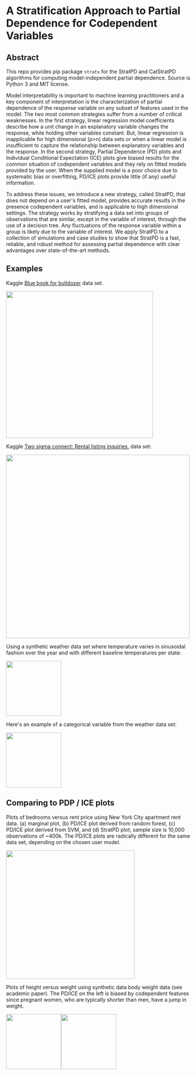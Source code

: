 # A Stratification Approach to Partial Dependence for Codependent Variables

## Abstract 

This repo provides pip package `stratx` for the StratPD and CatStratPD algorithms for computing model-independent partial dependence. Source is Python 3 and MIT license.

Model interpretability is important to machine learning practitioners and a key component of  interpretation is the characterization of partial dependence of the response variable on any subset of features used in the model. The two most common strategies suffer from a number of critical weaknesses. In the first strategy, linear regression model coefficients describe how a unit change in an explanatory variable changes the response, while holding other variables constant. But, linear regression is inapplicable for high dimensional (p>n) data sets or when a linear model is insufficient to capture the relationship between explanatory variables and the response.  In the second strategy, Partial Dependence (PD) plots and Individual Conditional Expectation (ICE) plots give biased results for the common situation of codependent variables and they rely on fitted models provided by the user. When the supplied model is a poor choice due to systematic bias or overfitting, PD/ICE plots provide little (if any) useful information.

To address these issues, we introduce a new strategy, called StratPD, that does not depend on a user's fitted model, provides accurate results in the presence codependent variables, and is applicable to high dimensional settings. The strategy works by stratifying a data set into groups of observations that are similar, except in the variable of interest, through the use of a decision tree. Any fluctuations of the response variable within a group is likely due to the variable of interest. We apply StratPD to a collection of simulations and case studies to show that StratPD is a fast, reliable, and robust method for assessing partial dependence with clear advantages over state-of-the-art methods. 

## Examples

Kaggle [Blue book for bulldozer](https://www.kaggle.com/c/two-sigma-connect-rental-listing-inquiries) data set.

<a href="article/images/bulldozer.png"><img src="article/images/bulldozer.png" width="400"></a>

Kaggle [Two sigma connect: Rental listing inquiries.](https://www.kaggle.com/c/two-sigma-connect-rental-listing-inquiries) data set:

<a href="article/images/latitude_meta.png"><img src="article/images/latitude_meta.png" width="500"></a>

Using a synthetic weather data set where temperature varies in sinusoidal fashion over the year and with different baseline temperatures per state:

<a href="article/images/dayofyear_vs_temp_stratpd.png"><img src="article/images/dayofyear_vs_temp_stratpd.png" width="150"></a>

Here's an example of a categorical variable from the weather data set:

<a href="article/images/state_vs_temp_stratpd.png"><img src="article/images/state_vs_temp_stratpd.png" width="150"></a>

## Comparing to PDP / ICE plots

Plots of bedrooms versus rent price using New York City apartment rent data. (a) marginal plot, (b) PD/ICE plot derived from random forest, (c) PD/ICE plot derived from SVM, and (d) StratPD plot; sample size is 10,000 observations of ~400k. The PD/ICE plots are radically different for the same data set, depending on the chosen user model.

<a href="article/images/bedrooms_vs_price.png"><img src="article/images/bedrooms_vs_price.png" width="350"></a>

Plots of height versus weight using synthetic data body weight data (see academic paper). The PD/ICE on the left is biased by codependent features since pregnant women, who are typically shorter than men, have a jump in weight.

<a href="article/images/height_vs_weight_pdp.png"><img src="article/images/height_vs_weight_pdp.png" width="150"></a><a href="article/images/height_vs_weight_stratpd.png"><img src="article/images/height_vs_weight_stratpd.png" width="150"></a>